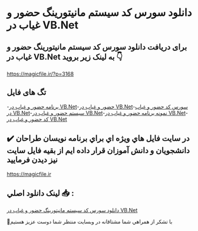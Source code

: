 # دانلود سورس کد سیستم مانیتورینگ حضور و غیاب در VB.Net

## برای دریافت دانلود سورس کد سیستم مانیتورینگ حضور و غیاب در VB.Net به لینک زیر بروید 👇

https://magicfile.ir/?p=3168

## تگ های فایل

-[برنامه حضور و غیاب در VB.Net](https://magicfile.ir/product/%d8%b3%d9%88%d8%b1%d8%b3-%d9%88-%da%a9%d8%af%d8%b3%db%8c%d8%b3%d8%aa%d9%85-%d9%85%d8%a7%d9%86%db%8c%d8%aa%d9%88%d8%b1%db%8c%d9%86%da%af-%d8%ad%d8%b6%d9%88%d8%b1-%d9%88-%d8%ba%db%8c%d8%a7%d8%a8-vb-net/)-[حضور و غیاب در VB.Net](https://magicfile.ir/product/%d8%b3%d9%88%d8%b1%d8%b3-%d9%88-%da%a9%d8%af%d8%b3%db%8c%d8%b3%d8%aa%d9%85-%d9%85%d8%a7%d9%86%db%8c%d8%aa%d9%88%d8%b1%db%8c%d9%86%da%af-%d8%ad%d8%b6%d9%88%d8%b1-%d9%88-%d8%ba%db%8c%d8%a7%d8%a8-vb-net/)-[سورس کد حضور و غیاب در VB.Net](https://magicfile.ir/product/%d8%b3%d9%88%d8%b1%d8%b3-%d9%88-%da%a9%d8%af%d8%b3%db%8c%d8%b3%d8%aa%d9%85-%d9%85%d8%a7%d9%86%db%8c%d8%aa%d9%88%d8%b1%db%8c%d9%86%da%af-%d8%ad%d8%b6%d9%88%d8%b1-%d9%88-%d8%ba%db%8c%d8%a7%d8%a8-vb-net/)-[سیستم حضور و غیاب در VB.Net](https://magicfile.ir/product/%d8%b3%d9%88%d8%b1%d8%b3-%d9%88-%da%a9%d8%af%d8%b3%db%8c%d8%b3%d8%aa%d9%85-%d9%85%d8%a7%d9%86%db%8c%d8%aa%d9%88%d8%b1%db%8c%d9%86%da%af-%d8%ad%d8%b6%d9%88%d8%b1-%d9%88-%d8%ba%db%8c%d8%a7%d8%a8-vb-net/)-[نمونه برنامه حضور و غیاب در VB.Net](https://magicfile.ir/product/%d8%b3%d9%88%d8%b1%d8%b3-%d9%88-%da%a9%d8%af%d8%b3%db%8c%d8%b3%d8%aa%d9%85-%d9%85%d8%a7%d9%86%db%8c%d8%aa%d9%88%d8%b1%db%8c%d9%86%da%af-%d8%ad%d8%b6%d9%88%d8%b1-%d9%88-%d8%ba%db%8c%d8%a7%d8%a8-vb-net/)-[کد حضور و غیاب در VB.Net](https://magicfile.ir/product/%d8%b3%d9%88%d8%b1%d8%b3-%d9%88-%da%a9%d8%af%d8%b3%db%8c%d8%b3%d8%aa%d9%85-%d9%85%d8%a7%d9%86%db%8c%d8%aa%d9%88%d8%b1%db%8c%d9%86%da%af-%d8%ad%d8%b6%d9%88%d8%b1-%d9%88-%d8%ba%db%8c%d8%a7%d8%a8-vb-net/)

## ✔️ در سايت فايل هاي ويژه اي براي برنامه نويسان طراحان دانشجويان و دانش آموزان قرار داده ايم از بقيه فايل سايت نيز ديدن فرماييد

https://magicfile.ir


## لينک دانلود اصلي 📥 :

[دانلود سورس کد سیستم مانیتورینگ حضور و غیاب در VB.Net](https://magicfile.ir/product/%d8%b3%d9%88%d8%b1%d8%b3-%d9%88-%da%a9%d8%af%d8%b3%db%8c%d8%b3%d8%aa%d9%85-%d9%85%d8%a7%d9%86%db%8c%d8%aa%d9%88%d8%b1%db%8c%d9%86%da%af-%d8%ad%d8%b6%d9%88%d8%b1-%d9%88-%d8%ba%db%8c%d8%a7%d8%a8-vb-net/) 


🙏با تشکر از همراهي شما مشتاقانه در وبسایت منتظر شما دوست عزیز هستیم

